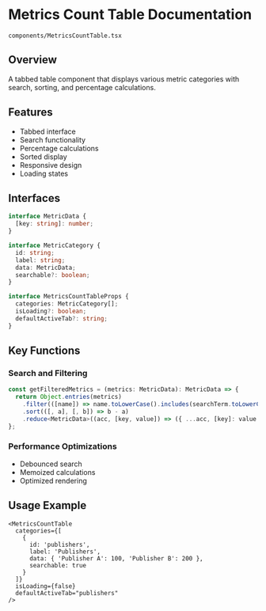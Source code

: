 # Metrics Count Table Documentation
`components/MetricsCountTable.tsx`

## Overview
A tabbed table component that displays various metric categories with search, sorting, and percentage calculations.

## Features
- Tabbed interface
- Search functionality
- Percentage calculations
- Sorted display
- Responsive design
- Loading states

## Interfaces
```typescript
interface MetricData {
  [key: string]: number;
}

interface MetricCategory {
  id: string;
  label: string;
  data: MetricData;
  searchable?: boolean;
}

interface MetricsCountTableProps {
  categories: MetricCategory[];
  isLoading?: boolean;
  defaultActiveTab?: string;
}
```

## Key Functions
### Search and Filtering
```typescript
const getFilteredMetrics = (metrics: MetricData): MetricData => {
  return Object.entries(metrics)
    .filter(([name]) => name.toLowerCase().includes(searchTerm.toLowerCase()))
    .sort(([, a], [, b]) => b - a)
    .reduce<MetricData>((acc, [key, value]) => ({ ...acc, [key]: value }), {});
};
```

### Performance Optimizations
- Debounced search
- Memoized calculations
- Optimized rendering

## Usage Example
```tsx
<MetricsCountTable
  categories={[
    {
      id: 'publishers',
      label: 'Publishers',
      data: { 'Publisher A': 100, 'Publisher B': 200 },
      searchable: true
    }
  ]}
  isLoading={false}
  defaultActiveTab="publishers"
/>
```

